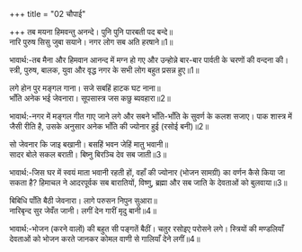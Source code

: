 +++
title = "02 चौपाई"

+++
तब मयना हिमवन्तु अनन्दे। पुनि पुनि पारबती पद बन्दे॥  
नारि पुरुष सिसु जुबा सयाने। नगर लोग सब अति हरषाने॥1॥  

भावार्थ:-तब मैना और हिमवान आनन्द में मग्न हो गए और उन्होन्ने बार-बार पार्वती के चरणों की वन्दना की। स्त्री, पुरुष, बालक, युवा और वृद्ध नगर के सभी लोग बहुत प्रसन्न हुए॥1॥  

लगे होन पुर मङ्गल गाना। सजे सबहिं हाटक घट नाना॥  
भाँति अनेक भई जेवनारा। सूपसास्त्र जस कछु ब्यवहारा॥2॥  

भावार्थ:-नगर में मङ्गल गीत गाए जाने लगे और सबने भाँति-भाँति के सुवर्ण के कलश सजाए। पाक शास्त्र में जैसी रीति है, उसके अनुसार अनेक भाँति की ज्योनार हुई (रसोई बनी)॥2॥  

सो जेवनार कि जाइ बखानी। बसहिं भवन जेहिं मातु भवानी॥  
सादर बोले सकल बराती। बिष्नु बिरञ्चि देव सब जाती॥3॥  

भावार्थ:-जिस घर में स्वयं माता भवानी रहती हों, वहाँ की ज्योनार (भोजन सामग्री) का वर्णन कैसे किया जा सकता है? हिमाचल ने आदरपूर्वक सब बारातियों, विष्णु, ब्रह्मा और सब जाति के देवताओं को बुलवाया॥3॥  

बिबिधि पाँति बैठी जेवनारा। लागे परुसन निपुन सुआरा॥  
नारिबृन्द सुर जेवँत जानी। लगीं देन गारीं मृदु बानी॥4॥  

भावार्थ:-भोजन (करने वालों) की बहुत सी पङ्गतें बैठीं। चतुर रसोइए परोसने लगे। स्त्रियों की मण्डलियाँ देवताओं को भोजन करते जानकर कोमल वाणी से गालियाँ देने लगीं॥4॥  
